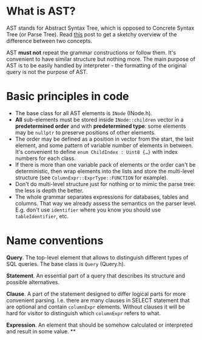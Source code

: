 What is AST?
===
AST stands for Abstract Syntax Tree, which is opposed to Concrete Syntax Tree (or Parse Tree). Read [this](https://eli.thegreenplace.net/2009/02/16/abstract-vs-concrete-syntax-trees/) post to get a sketchy overview of the difference between two concepts.

AST **must not** repeat the grammar constructions or follow them. It's convenient to have similar structure but nothing more.
The main purpose of AST is to be easily handled by interpreter - the formatting of the original query is not the purpose of AST.

Basic principles in code
===

- The base class for all AST elements is `INode` (INode.h).
- **All** sub-elements must be stored inside `INode::children` vector in a
**predetermined order** and with **predetermined type**: some elements may be `nullptr` to preserve positions of other elements.
- The order may be defined as a position in vector from the start, the last element, and some pattern of variable number of elements
in between. It's convenient to define `enum ChildIndex : Uint8 {…}` with index numbers for each class.
- If there is more than one variable pack of elements or the order can't be deterministic, then wrap elements into the lists and store the
multi-level structure (see `ColumnExpr::ExprType::FUNCTION` for example).
- Don't do multi-level structure just for nothing or to mimic the parse tree: the less is depth the better.
- The whole grammar separates expressions for databases, tables and columns. That way we already assess the semantics on the parser level.
E.g. don't use `identifier` where you know you should use `tableIdentifier`, etc.

Name conventions
===

**Query**. The top-level element that allows to distinguish different types of SQL queries. The base class is `Query` (Query.h).

**Statement**. An essential part of a query that describes its structure and possible alternatives.

**Clause**. A part of the statement designed to differ logical parts for more convenient parsing. I.e. there are many clauses in SELECT statement that are optional and contain `columnExpr` elements. Without clauses it will be hard for visitor to distinguish which `columnExpr` refers to what.

**Expression**. An element that should be somehow calculated or interpreted and result in some value.
**
